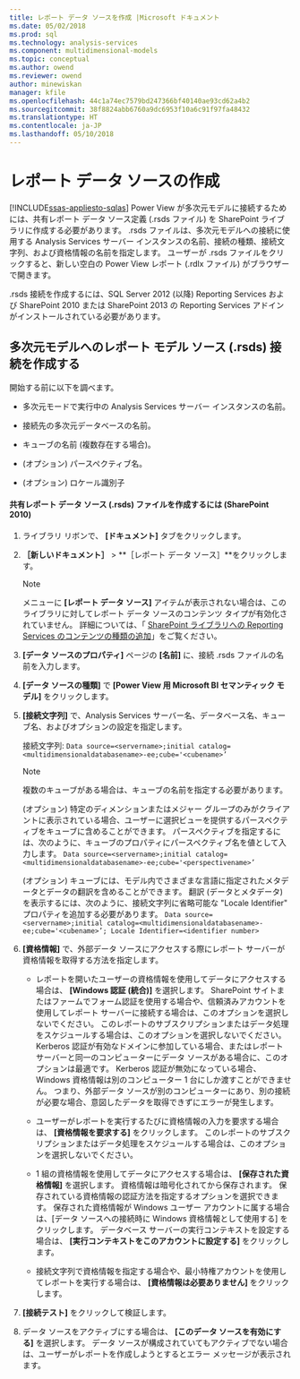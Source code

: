 ```yaml
---
title: レポート データ ソースを作成 |Microsoft ドキュメント
ms.date: 05/02/2018
ms.prod: sql
ms.technology: analysis-services
ms.component: multidimensional-models
ms.topic: conceptual
ms.author: owend
ms.reviewer: owend
author: minewiskan
manager: kfile
ms.openlocfilehash: 44c1a74ec7579bd247366bf40140ae93cd62a4b2
ms.sourcegitcommit: 38f8824abb6760a9dc6953f10a6c91f97fa48432
ms.translationtype: HT
ms.contentlocale: ja-JP
ms.lasthandoff: 05/10/2018
---
```

# <a name="create-a-report-data-source"></a>レポート データ ソースの作成
[!INCLUDE[ssas-appliesto-sqlas](../../includes/ssas-appliesto-sqlas.md)]
  Power View が多次元モデルに接続するためには、共有レポート データ ソース定義 (.rsds ファイル) を SharePoint ライブラリに作成する必要があります。 .rsds ファイルは、多次元モデルへの接続に使用する Analysis Services サーバー インスタンスの名前、接続の種類、接続文字列、および資格情報の名前を指定します。 ユーザーが .rsds ファイルをクリックすると、新しい空白の Power View レポート (.rdlx ファイル) がブラウザーで開きます。  
  
 .rsds 接続を作成するには、SQL Server 2012 (以降) Reporting Services および SharePoint 2010 または SharePoint 2013 の Reporting Services アドインがインストールされている必要があります。  
  
## <a name="create-a-report-data-source-rsds-connection-to-a-multidimensional-model"></a>多次元モデルへのレポート モデル ソース (.rsds) 接続を作成する  
 開始する前に以下を調べます。  
  
-   多次元モードで実行中の Analysis Services サーバー インスタンスの名前。  
  
-   接続先の多次元データベースの名前。  
  
-   キューブの名前 (複数存在する場合)。  
  
-   (オプション) パースペクティブ名。  
  
-   (オプション) ロケール識別子  
  
#### <a name="to-create-a-shared-report-data-source-rsds-file-sharepoint-2010"></a>共有レポート データ ソース (.rsds) ファイルを作成するには (SharePoint 2010)  
  
1.  ライブラリ リボンで、 **[ドキュメント]** タブをクリックします。  
  
2.  **［新しいドキュメント］** > **［レポート データ ソース］**をクリックします。  
  
    > [!NOTE]  
    >  メニューに **[レポート データ ソース]** アイテムが表示されない場合は、このライブラリに対してレポート データ ソースのコンテンツ タイプが有効化されていません。 詳細については、「 [SharePoint ライブラリへの Reporting Services のコンテンツの種類の追加](../../reporting-services/report-server-sharepoint/add-reporting-services-content-types-to-a-sharepoint-library.md)」をご覧ください。  
  
3.  **[データ ソースのプロパティ]** ページの **[名前]** に、接続 .rsds ファイルの名前を入力します。  
  
4.  **[データ ソースの種類]** で **[Power View 用 Microsoft BI セマンティック モデル]** をクリックします。  
  
5.  **[接続文字列]** で、Analysis Services サーバー名、データベース名、キューブ名、およびオプションの設定を指定します。  
  
     接続文字列: `Data source=<servername>;initial catalog=<multidimensionaldatabasename>-ee;cube='<cubename>’`  
  
    > [!NOTE]  
    >  複数のキューブがある場合は、キューブの名前を指定する必要があります。  
  
     (オプション) 特定のディメンションまたはメジャー グループのみがクライアントに表示されている場合、ユーザーに選択ビューを提供するパースペクティブをキューブに含めることができます。 パースペクティブを指定するには、次のように、キューブのプロパティにパースペクティブ名を値として入力します。 `Data source=<servername>;initial catalog=<multidimensionaldatabasename>-ee;cube='<perspectivename>’`  
  
     (オプション) キューブには、モデル内でさまざまな言語に指定されたメタデータとデータの翻訳を含めることができます。 翻訳 (データとメタデータ) を表示するには、次のように、接続文字列に省略可能な "Locale Identifier" プロパティを追加する必要があります。 `Data source=<servername>;initial catalog=<multidimensionaldatabasename>-ee;cube='<cubename>’; Locale Identifier=<identifier number>`  
  
6.  **[資格情報]** で、外部データ ソースにアクセスする際にレポート サーバーが資格情報を取得する方法を指定します。  
  
    -   レポートを開いたユーザーの資格情報を使用してデータにアクセスする場合は、 **[Windows 認証 (統合)]** を選択します。 SharePoint サイトまたはファームでフォーム認証を使用する場合や、信頼済みアカウントを使用してレポート サーバーに接続する場合は、このオプションを選択しないでください。 このレポートのサブスクリプションまたはデータ処理をスケジュールする場合は、このオプションを選択しないでください。 Kerberos 認証が有効なドメインに参加している場合、またはレポート サーバーと同一のコンピューターにデータ ソースがある場合に、このオプションは最適です。 Kerberos 認証が無効になっている場合、Windows 資格情報は別のコンピューター 1 台にしか渡すことができません。 つまり、外部データ ソースが別のコンピューターにあり、別の接続が必要な場合、意図したデータを取得できずにエラーが発生します。  
  
    -   ユーザーがレポートを実行するたびに資格情報の入力を要求する場合は、 **[資格情報を要求する]** をクリックします。 このレポートのサブスクリプションまたはデータ処理をスケジュールする場合は、このオプションを選択しないでください。  
  
    -   1 組の資格情報を使用してデータにアクセスする場合は、 **[保存された資格情報]** を選択します。 資格情報は暗号化されてから保存されます。 保存されている資格情報の認証方法を指定するオプションを選択できます。 保存された資格情報が Windows ユーザー アカウントに属する場合は、[データ ソースへの接続時に Windows 資格情報として使用する] をクリックします。 データベース サーバーの実行コンテキストを設定する場合は、 **[実行コンテキストをこのアカウントに設定する]** をクリックします。  
  
    -   接続文字列で資格情報を指定する場合や、最小特権アカウントを使用してレポートを実行する場合は、 **[資格情報は必要ありません]** をクリックします。  
  
7.  **[接続テスト]** をクリックして検証します。  
  
8.  データ ソースをアクティブにする場合は、 **[このデータ ソースを有効にする]** を選択します。 データ ソースが構成されていてもアクティブでない場合は、ユーザーがレポートを作成しようとするとエラー メッセージが表示されます。  
  
  
